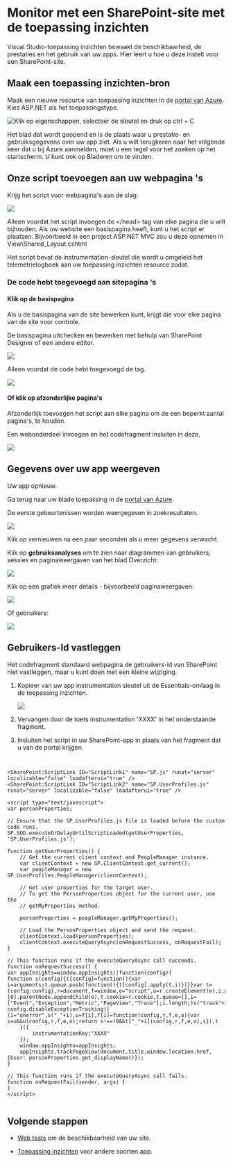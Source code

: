 <properties 
    pageTitle="Monitor met een SharePoint-site met de toepassing inzichten" 
    description="Start een nieuwe toepassing bewaken met een nieuwe instrumentation-sleutel" 
    services="application-insights" 
    documentationCenter=""
    authors="alancameronwills" 
    manager="douge"/>

<tags 
    ms.service="application-insights" 
    ms.workload="tbd" 
    ms.tgt_pltfrm="ibiza" 
    ms.devlang="na" 
    ms.topic="article" 
    ms.date="03/24/2016" 
    ms.author="awills"/>

# <a name="monitor-a-sharepoint-site-with-application-insights"></a>Monitor met een SharePoint-site met de toepassing inzichten


Visual Studio-toepassing inzichten bewaakt de beschikbaarheid, de prestaties en het gebruik van uw apps. Hier leert u hoe u deze instelt voor een SharePoint-site.


## <a name="create-an-application-insights-resource"></a>Maak een toepassing inzichten-bron


Maak een nieuwe resource van toepassing inzichten in de [portal van Azure](https://portal.azure.com). Kies ASP.NET als het toepassingstype.

![Klik op eigenschappen, selecteer de sleutel en druk op ctrl + C](./media/app-insights-sharepoint/01-new.png)


Het blad dat wordt geopend en is de plaats waar u prestatie- en gebruiksgegevens over uw app ziet. Als u wilt terugkeren naar het volgende keer dat u bij Azure aanmelden, moet u een tegel voor het zoeken op het startscherm. U kunt ook op Bladeren om te vinden.
    


## <a name="add-our-script-to-your-web-pages"></a>Onze script toevoegen aan uw webpagina 's

Krijg het script voor webpagina's aan de slag:

![](./media/app-insights-sharepoint/02-monitor-web-page.png)

Alleen voordat het script invoegen de &lt;/head&gt; tag van elke pagina die u wilt bijhouden. Als uw website een basispagina heeft, kunt u het script er plaatsen. Bijvoorbeeld in een project ASP.NET MVC zou u deze opnemen in View\Shared\_Layout.cshtml

Het script bevat de instrumentation-sleutel die wordt u omgeleid het telemetrielogboek aan uw toepassing inzichten resource zodat.

### <a name="add-the-code-to-your-site-pages"></a>De code hebt toegevoegd aan sitepagina 's

#### <a name="on-the-master-page"></a>Klik op de basispagina

Als u de basispagina van de site bewerken kunt, krijgt die voor elke pagina van de site voor controle.

De basispagina uitchecken en bewerken met behulp van SharePoint Designer of een andere editor.

![](./media/app-insights-sharepoint/03-master.png)


Alleen voordat de code hebt toegevoegd de </head> tag. 


![](./media/app-insights-sharepoint/04-code.png)

#### <a name="or-on-individual-pages"></a>Of klik op afzonderlijke pagina's

Afzonderlijk toevoegen het script aan elke pagina om de een beperkt aantal pagina's, te houden. 

Een webonderdeel invoegen en het codefragment insluiten in deze.


![](./media/app-insights-sharepoint/05-page.png)


## <a name="view-data-about-your-app"></a>Gegevens over uw app weergeven

Uw app opnieuw.

Ga terug naar uw blade toepassing in de [portal van Azure](https://portal.azure.com).

De eerste gebeurtenissen worden weergegeven in zoekresultaten. 

![](./media/app-insights-sharepoint/09-search.png)

Klik op vernieuwen na een paar seconden als u meer gegevens verwacht.

Klik op **gebruiksanalyses** om te zien naar diagrammen van gebruikers, sessies en paginaweergaven van het blad Overzicht:

![](./media/app-insights-sharepoint/06-usage.png)

Klik op een grafiek meer details - bijvoorbeeld paginaweergaven:

![](./media/app-insights-sharepoint/07-pages.png)

Of gebruikers:


![](./media/app-insights-sharepoint/08-users.png)


## <a name="capturing-user-id"></a>Gebruikers-Id vastleggen


Het codefragment standaard webpagina de gebruikers-id van SharePoint niet vastleggen, maar u kunt doen met een kleine wijziging.


1. Kopieer van uw app instrumentation sleutel uit de Essentials-omlaag in de toepassing inzichten. 


    ![](./media/app-insights-sharepoint/02-props.png)

2. Vervangen door de toets instrumentation 'XXXX' in het onderstaande fragment. 
3. Insluiten het script in uw SharePoint-app in plaats van het fragment dat u van de portal krijgen.



```


<SharePoint:ScriptLink ID="ScriptLink1" name="SP.js" runat="server" localizable="false" loadafterui="true" /> 
<SharePoint:ScriptLink ID="ScriptLink2" name="SP.UserProfiles.js" runat="server" localizable="false" loadafterui="true" /> 
  
<script type="text/javascript"> 
var personProperties; 
  
// Ensure that the SP.UserProfiles.js file is loaded before the custom code runs. 
SP.SOD.executeOrDelayUntilScriptLoaded(getUserProperties, 'SP.UserProfiles.js'); 
  
function getUserProperties() { 
    // Get the current client context and PeopleManager instance. 
    var clientContext = new SP.ClientContext.get_current(); 
    var peopleManager = new SP.UserProfiles.PeopleManager(clientContext); 
     
    // Get user properties for the target user. 
    // To get the PersonProperties object for the current user, use the 
    // getMyProperties method. 
    
    personProperties = peopleManager.getMyProperties(); 
  
    // Load the PersonProperties object and send the request. 
    clientContext.load(personProperties); 
    clientContext.executeQueryAsync(onRequestSuccess, onRequestFail); 
} 
     
// This function runs if the executeQueryAsync call succeeds. 
function onRequestSuccess() { 
var appInsights=window.appInsights||function(config){
function s(config){t[config]=function(){var i=arguments;t.queue.push(function(){t[config].apply(t,i)})}}var t={config:config},r=document,f=window,e="script",o=r.createElement(e),i,u;for(o.src=config.url||"//az416426.vo.msecnd.net/scripts/a/ai.0.js",r.getElementsByTagName(e)[0].parentNode.appendChild(o),t.cookie=r.cookie,t.queue=[],i=["Event","Exception","Metric","PageView","Trace"];i.length;)s("track"+i.pop());return config.disableExceptionTracking||(i="onerror",s("_"+i),u=f[i],f[i]=function(config,r,f,e,o){var s=u&&u(config,r,f,e,o);return s!==!0&&t["_"+i](config,r,f,e,o),s}),t
    }({
        instrumentationKey:"XXXX"
    });
    window.appInsights=appInsights;
    appInsights.trackPageView(document.title,window.location.href, {User: personProperties.get_displayName()});
} 
  
// This function runs if the executeQueryAsync call fails. 
function onRequestFail(sender, args) { 
} 
</script> 


```



## <a name="next-steps"></a>Volgende stappen

* [Web tests](app-insights-monitor-web-app-availability.md) om de beschikbaarheid van uw site.

* [Toepassing inzichten](app-insights-overview.md) voor andere soorten app.



<!--Link references-->


 